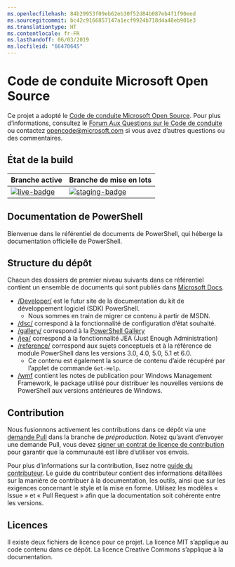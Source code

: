```yaml
---
ms.openlocfilehash: 84b29953f09eb62eb30f52d84b087eb4f1f90eed
ms.sourcegitcommit: bc42c9166857147a1ecf9924b718d4a48eb901e3
ms.translationtype: HT
ms.contentlocale: fr-FR
ms.lasthandoff: 06/03/2019
ms.locfileid: "66470645"
---
```

# <a name="microsoft-open-source-code-of-conduct"></a>Code de conduite Microsoft Open Source

Ce projet a adopté le [Code de conduite Microsoft Open Source](https://opensource.microsoft.com/codeofconduct/).
Pour plus d’informations, consultez le [Forum Aux Questions sur le Code de conduite](https://opensource.microsoft.com/codeofconduct/faq/) ou contactez [opencode@microsoft.com](mailto:opencode@microsoft.com) si vous avez d’autres questions ou des commentaires.

[live-badge]: https://powershell.visualstudio.com/PowerShell-Docs/_apis/build/status/PowerShell-Docs-CI?branchName=live
[staging-badge]: https://powershell.visualstudio.com/PowerShell-Docs/_apis/build/status/PowerShell-Docs-CI?branchName=staging

## <a name="build-status"></a>État de la build

| Branche active | Branche de mise en lots |
|:------------|:---------------|
| [![live-badge][]][live-badge] | [![staging-badge][]][staging-badge]

## <a name="powershell-documentation"></a>Documentation de PowerShell

Bienvenue dans le référentiel de documents de PowerShell, qui héberge la documentation officielle de PowerShell.

## <a name="repository-structure"></a>Structure du dépôt

Chacun des dossiers de premier niveau suivants dans ce référentiel contient un ensemble de documents qui sont publiés dans [Microsoft Docs](https://docs.microsoft.com/powershell).

- [/Developer/](https://docs.microsoft.com/powershell/developer/) est le futur site de la documentation du kit de développement logiciel (SDK) PowerShell.
  - Nous sommes en train de migrer ce contenu à partir de MSDN.
- [/dsc/](https://docs.microsoft.com/powershell/dsc/) correspond à la fonctionnalité de configuration d’état souhaité.
- [/gallery/](https://docs.microsoft.com/powershell/gallery) correspond à la [PowerShell Gallery](https://www.powershellgallery.com/)
- [/jea/](https://docs.microsoft.com/powershell/jea/) correspond à la fonctionnalité JEA (Just Enough Administration)
- [/reference/](https://docs.microsoft.com/powershell/scripting/) correspond aux sujets conceptuels et à la référence de module PowerShell dans les versions 3.0, 4.0, 5.0, 5.1 et 6.0.
  - Ce contenu est également la source de contenu d’aide récupéré par l’applet de commande `Get-Help`.
- [/wmf](https://docs.microsoft.com/powershell/wmf/readme) contient les notes de publication pour Windows Management Framework, le package utilisé pour distribuer les nouvelles versions de PowerShell aux versions antérieures de Windows.

## <a name="contributing"></a>Contribution

Nous fusionnons activement les contributions dans ce dépôt via une [demande Pull](https://help.github.com/articles/using-pull-requests/) dans la branche de *préproduction*.
Notez qu’avant d’envoyer une demande Pull, vous devez [signer un contrat de licence de contribution](https://cla.microsoft.com/) pour garantir que la communauté est libre d’utiliser vos envois.

Pour plus d’informations sur la contribution, lisez notre [guide du contributeur](CONTRIBUTING.md).
Le guide du contributeur contient des informations détaillées sur la manière de contribuer à la documentation, les outils, ainsi que sur les exigences concernant le style et la mise en forme.
Utilisez les modèles « Issue » et « Pull Request » afin que la documentation soit cohérente entre les versions.

## <a name="licenses"></a>Licences

Il existe deux fichiers de licence pour ce projet.
La licence MIT s’applique au code contenu dans ce dépôt.
La licence Creative Commons s’applique à la documentation.